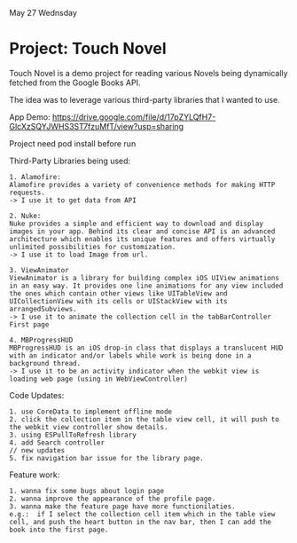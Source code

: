 May 27 Wednsday
# Project: Touch Novel

Touch Novel is a demo project for reading various Novels being dynamically fetched from the Google Books API.

The idea was to leverage various third-party libraries that I wanted to use.

App Demo: https://drive.google.com/file/d/17pZYLQfH7-GlcXzSQYJWHS3ST7fzuMfT/view?usp=sharing

Project need pod install before run

Third-Party Libraries being used:

    1. Alamofire: 
    Alamofire provides a variety of convenience methods for making HTTP requests.  
    -> I use it to get data from API

    2. Nuke:
    Nuke provides a simple and efficient way to download and display images in your app. Behind its clear and concise API is an advanced architecture which enables its unique features and offers virtually unlimited possibilities for customization.  
    -> I use it to load Image from url.

    3. ViewAnimator
    ViewAnimator is a library for building complex iOS UIView animations in an easy way. It provides one line animations for any view included the ones which contain other views like UITableView and UICollectionView with its cells or UIStackView with its arrangedSubviews.
    -> I use it to animate the collection cell in the tabBarController First page

    4. MBProgressHUD
    MBProgressHUD is an iOS drop-in class that displays a translucent HUD with an indicator and/or labels while work is being done in a background thread.
    -> I use it to be an activity indicator when the webkit view is loading web page (using in WebViewController)

Code Updates: 

    1. use CoreData to implement offline mode
    2. click the collection item in the table view cell, it will push to the webkit view controller show details.
    3. using ESPullToRefresh library
    4. add Search controller
    // new updates
    5. fix navigation bar issue for the library page.

Feature work:

    1. wanna fix some bugs about login page
    2. wanna improve the appearance of the profile page. 
    3. wanna make the feature page have more functionilaties. 
    e.g.:  if I select the collection cell item which in the table view cell, and push the heart button in the nav bar, then I can add the book into the first page.

